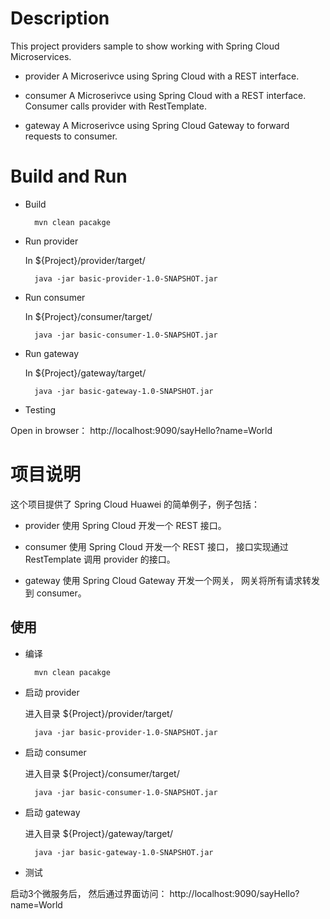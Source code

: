 # Description
This project providers sample to show working with Spring Cloud Microservices. 

* provider
A Microserivce using Spring Cloud with a REST interface.

* consumer
A Microserivce using Spring Cloud with a REST interface. Consumer calls provider with RestTemplate.

* gateway
A Microserivce using Spring Cloud Gateway to forward requests to consumer.

# Build and Run

* Build

        mvn clean pacakge

* Run provider

  In ${Project}/provider/target/
  
        java -jar basic-provider-1.0-SNAPSHOT.jar

* Run consumer

  In ${Project}/consumer/target/

        java -jar basic-consumer-1.0-SNAPSHOT.jar

* Run gateway

  In ${Project}/gateway/target/

        java -jar basic-gateway-1.0-SNAPSHOT.jar

* Testing

Open in browser： http://localhost:9090/sayHello?name=World

# 项目说明

这个项目提供了 Spring Cloud Huawei 的简单例子，例子包括：

* provider
使用 Spring Cloud 开发一个 REST 接口。

* consumer
使用 Spring Cloud 开发一个 REST 接口， 接口实现通过 RestTemplate 调用 provider 的接口。 

* gateway
使用 Spring Cloud Gateway 开发一个网关， 网关将所有请求转发到 consumer。 

## 使用

* 编译

        mvn clean pacakge

* 启动 provider

  进入目录 ${Project}/provider/target/
  
        java -jar basic-provider-1.0-SNAPSHOT.jar

* 启动 consumer

  进入目录 ${Project}/consumer/target/

        java -jar basic-consumer-1.0-SNAPSHOT.jar

* 启动 gateway

  进入目录 ${Project}/gateway/target/

        java -jar basic-gateway-1.0-SNAPSHOT.jar

* 测试

启动3个微服务后， 然后通过界面访问： http://localhost:9090/sayHello?name=World
